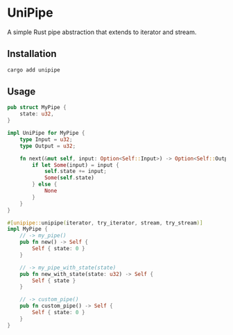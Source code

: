 # UniPipe

A simple Rust pipe abstraction that extends to iterator and stream.

## Installation

```sh
cargo add unipipe
```

## Usage

```rust
pub struct MyPipe {
    state: u32,
}

impl UniPipe for MyPipe {
    type Input = u32;
    type Output = u32;

    fn next(&mut self, input: Option<Self::Input>) -> Option<Self::Output> {
        if let Some(input) = input {
            self.state += input;
            Some(self.state)
        } else {
            None
        }
    }
}

#[unipipe::unipipe(iterator, try_iterator, stream, try_stream)]
impl MyPipe {
    // -> my_pipe()
    pub fn new() -> Self {
        Self { state: 0 }
    }

    // -> my_pipe_with_state(state)
    pub fn new_with_state(state: u32) -> Self {
        Self { state }
    }

    // -> custom_pipe()
    pub fn custom_pipe() -> Self {
        Self { state: 0 }
    }
}
```
